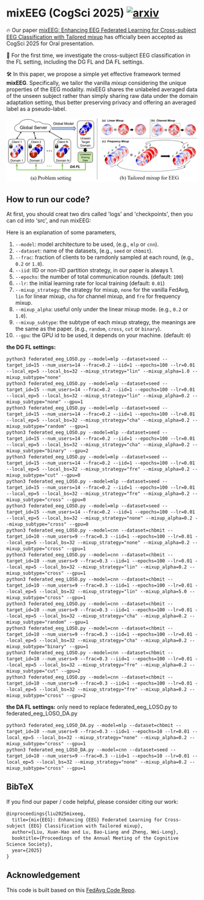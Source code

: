 # mixEEG (CogSci 2025) [![arxiv](https://img.shields.io/badge/Arxiv-2504.07987-red)](https://arxiv.org/abs/2504.07987)
🔥 Our paper [mixEEG: Enhancing EEG Federated Learning for Cross-subject EEG Classification with Tailored mixup](https://arxiv.org/abs/2504.07987) has officially been accepted as CogSci 2025 for Oral presentation.

📝 For the first time, we investigate the cross-subject EEG classification in the FL setting, including the DG FL and DA FL settings.

🛠️ In this paper, we propose a simple yet effective framework termed **mixEEG**. Specifically, we tailor the vanilla _mixup_ considering the unique properties of the EEG modality.
mixEEG shares the unlabeled averaged data of the unseen subject rather than simply sharing raw data under the domain adaptation setting, thus better preserving privacy and offering an averaged label as a pseudo-label.

![mixeeg](figure.png)

## How to run our code?

At first, you should creat two dirs called 'logs' and 'checkpoints', then you can cd into 'src', and run mixEEG:

Here is an explanation of some parameters,
1. `--model`: model architecture to be used, (e.g., `mlp` or `cnn`).
2. `--dataset`: name of the datasets, (e.g., `seed` or `chbmit`).
4. `--frac`: fraction of clients to be ramdonly sampled at each round, (e.g., `0.2` or `1.0`).
5. `--iid`: IID or non-IID partition strategy, in our paper is always 1.
6. `--epochs`: the number of total communication rounds. (default: `100`)
7. `--lr`: the initial learning rate for local training (default: `0.01`)
8. `--mixup_strategy`: the strategy for mixup, `none` for the vanilla FedAvg, `lin` for linear mixup, `cha` for channel mixup, and `fre` for frequency mixup.
9. `--mixup_alpha`: useful only under the linear mixup mode. (e.g., `0.2` or `1.0`).
10. `--mixup_subtype`: the subtype of each mixup strategy, the meanings are the same as the paper. (e.g., `random`, `cross`, `cut` or `binary`).
11. `--gpu`: the GPU id to be used, it depends on your machine. (default: `0`)

**the DG FL settings:**
```shell
python3 federated_eeg_LOSO.py --model=mlp --dataset=seed --target_id=15 --num_users=14 --frac=0.2 --iid=1 --epochs=100 --lr=0.01 --local_ep=5 --local_bs=32 --mixup_strategy="lin" --mixup_alpha=1.0 --mixup_subtype="none"
python3 federated_eeg_LOSO.py --model=mlp --dataset=seed --target_id=15 --num_users=14 --frac=0.2 --iid=1 --epochs=100 --lr=0.01 --local_ep=5 --local_bs=32 --mixup_strategy="lin" --mixup_alpha=0.2 --mixup_subtype="none" --gpu=1
python3 federated_eeg_LOSO.py --model=mlp --dataset=seed --target_id=15 --num_users=14 --frac=0.2 --iid=1 --epochs=100 --lr=0.01 --local_ep=5 --local_bs=32 --mixup_strategy="cha" --mixup_alpha=0.2 --mixup_subtype="random" --gpu=1
python3 federated_eeg_LOSO.py --model=mlp --dataset=seed --target_id=15 --num_users=14 --frac=0.2 --iid=1 --epochs=100 --lr=0.01 --local_ep=5 --local_bs=32 --mixup_strategy="cha" --mixup_alpha=0.2 --mixup_subtype="binary" --gpu=2
python3 federated_eeg_LOSO.py --model=mlp --dataset=seed --target_id=15 --num_users=14 --frac=0.2 --iid=1 --epochs=100 --lr=0.01 --local_ep=5 --local_bs=32 --mixup_strategy="fre" --mixup_alpha=0.2 --mixup_subtype="cut" --gpu=0
python3 federated_eeg_LOSO.py --model=mlp --dataset=seed --target_id=15 --num_users=14 --frac=0.2 --iid=1 --epochs=100 --lr=0.01 --local_ep=5 --local_bs=32 --mixup_strategy="fre" --mixup_alpha=0.2 --mixup_subtype="cross" --gpu=0
python3 federated_eeg_LOSO.py --model=mlp --dataset=seed --target_id=15 --num_users=14 --frac=0.2 --iid=1 --epochs=100 --lr=0.01 --local_ep=5 --local_bs=32 --mixup_strategy="none" --mixup_alpha=0.2 --mixup_subtype="cross" --gpu=0
python3 federated_eeg_LOSO.py --model=cnn --dataset=chbmit --target_id=10 --num_users=9 --frac=0.3 --iid=1 --epochs=100 --lr=0.01 --local_ep=5 --local_bs=32 --mixup_strategy="none" --mixup_alpha=0.2 --mixup_subtype="cross" --gpu=1
python3 federated_eeg_LOSO.py --model=cnn --dataset=chbmit --target_id=10 --num_users=9 --frac=0.3 --iid=1 --epochs=100 --lr=0.01 --local_ep=5 --local_bs=32 --mixup_strategy="lin" --mixup_alpha=0.2 --mixup_subtype="cross" --gpu=1
python3 federated_eeg_LOSO.py --model=cnn --dataset=chbmit --target_id=10 --num_users=9 --frac=0.3 --iid=1 --epochs=100 --lr=0.01 --local_ep=5 --local_bs=32 --mixup_strategy="lin" --mixup_alpha=5.0 --mixup_subtype="cross" --gpu=1
python3 federated_eeg_LOSO.py --model=cnn --dataset=chbmit --target_id=10 --num_users=9 --frac=0.3 --iid=1 --epochs=100 --lr=0.01 --local_ep=5 --local_bs=32 --mixup_strategy="cha" --mixup_alpha=0.2 --mixup_subtype="random" --gpu=1
python3 federated_eeg_LOSO.py --model=cnn --dataset=chbmit --target_id=10 --num_users=9 --frac=0.3 --iid=1 --epochs=100 --lr=0.01 --local_ep=5 --local_bs=32 --mixup_strategy="cha" --mixup_alpha=0.2 --mixup_subtype="binary" --gpu=1
python3 federated_eeg_LOSO.py --model=cnn --dataset=chbmit --target_id=10 --num_users=9 --frac=0.3 --iid=1 --epochs=100 --lr=0.01 --local_ep=5 --local_bs=32 --mixup_strategy="fre" --mixup_alpha=0.2 --mixup_subtype="cut" --gpu=2
python3 federated_eeg_LOSO.py --model=cnn --dataset=chbmit --target_id=10 --num_users=9 --frac=0.3 --iid=1 --epochs=100 --lr=0.01 --local_ep=5 --local_bs=32 --mixup_strategy="fre" --mixup_alpha=0.2 --mixup_subtype="cross" --gpu=2
```

**the DA FL settings:** only need to replace federated_eeg_LOSO.py to federated_eeg_LOSO_DA.py
```shell
python3 federated_eeg_LOSO_DA.py --model=mlp --dataset=chbmit --target_id=10 --num_users=9 --frac=0.3 --iid=1 --epochs=10 --lr=0.01 --local_ep=5 --local_bs=32 --mixup_strategy="none" --mixup_alpha=0.2 --mixup_subtype="cross" --gpu=1
python3 federated_eeg_LOSO_DA.py --model=cnn --dataset=seed --target_id=10 --num_users=9 --frac=0.3 --iid=1 --epochs=10 --lr=0.01 --local_ep=5 --local_bs=32 --mixup_strategy="none" --mixup_alpha=0.2 --mixup_subtype="cross" --gpu=1
```

## BibTeX
If you find our paper / code helpful, please consider citing our work:
```
@inproceedings{liu2025mixeeg,
  title={mix{EEG}: Enhancing {EEG} Federated Learning for Cross-subject {EEG} Classification with Tailored mixup},
  author={Liu, Xuan-Hao and Lu, Bao-Liang and Zheng, Wei-Long},
  booktitle={Proceedings of the Annual Meeting of the Cognitive Science Society},
  year={2025}
}
```

## Acknowledgement
This code is built based on this [FedAvg Code Repo](https://github.com/zj-jayzhang/FedAvg).

